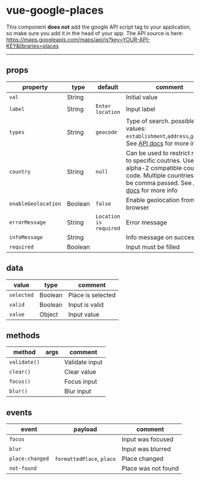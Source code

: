 # vue-google-places

This component **does not** add the google API script tag to your application, so make sure you add it in the head of your app. The API source is here: https://maps.googleapis.com/maps/api/js?key=YOUR-API-KEY&libraries=places

---

## props

| property            | type    | default                | comment                                                      |
| ------------------- | ------- | ---------------------- | ------------------------------------------------------------ |
| `val`               | String  |                        | Initial value                                                |
| `label`             | String  | `Enter location`       | Input label                                                  |
| `types`             | String  | `geocode`              | Type of search. possible values: `establishment`,`address`,`geocode`. See [API docs](https://developers.google.com/maps/documentation/javascript/places-autocomplete) for more info |
| `country`           | String  | `null`                 | Can be used to restrict results to specific coutries. Use alpha-2 compatible country code. Multiple countries must be comma passed. See [API docs](https://developers.google.com/maps/documentation/javascript/places-autocomplete) for more info |
| `enableGeolocation` | Boolean | `false`                | Enable geolocation from user’s browser                       |
| `errorMessage`      | String  | `Location is required` | Error message                                                |
| `infoMessage`       | String  |                        | Info message on success                                      |
| `required`          | Boolean |                        | Input must be filled                                         |

## data

| value      | type    | comment           |
| ---------- | ------- | ----------------- |
| `selected` | Boolean | Place is selected |
| `valid`    | Boolean | Input is valid    |
| `value`    | Object  | Input value       |

## methods

| method       | args | comment        |
| ------------ | ---- | -------------- |
| `validate()` |      | Validate input |
| `clear()`    |      | Clear value    |
| `focus()`    |      | Focus input    |
| `blur()`     |      | Blur input     |

## events

| event           | payload                   | comment             |
| --------------- | ------------------------- | ------------------- |
| `focus`         |                           | Input was focused   |
| `blur`          |                           | Input was blurred   |
| `place:changed` | `formattedPlace`, `place` | Place changed       |
| `not-found`     |                           | Place was not found |

